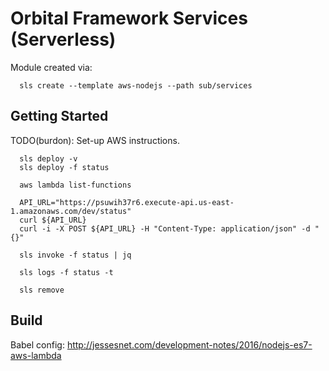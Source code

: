 # Orbital Framework Services (Serverless)

Module created via:

~~~~
  sls create --template aws-nodejs --path sub/services
~~~~

## Getting Started

TODO(burdon): Set-up AWS instructions.

~~~~
  sls deploy -v
  sls deploy -f status
  
  aws lambda list-functions

  API_URL="https://psuwih37r6.execute-api.us-east-1.amazonaws.com/dev/status"
  curl ${API_URL}
  curl -i -X POST ${API_URL} -H "Content-Type: application/json" -d "{}"

  sls invoke -f status | jq

  sls logs -f status -t

  sls remove
~~~~


## Build

Babel config: http://jessesnet.com/development-notes/2016/nodejs-es7-aws-lambda
